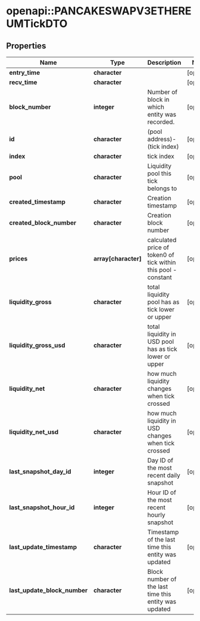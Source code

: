 # openapi::PANCAKESWAPV3ETHEREUMTickDTO



## Properties
Name | Type | Description | Notes
------------ | ------------- | ------------- | -------------
**entry_time** | **character** |  | [optional] 
**recv_time** | **character** |  | [optional] 
**block_number** | **integer** | Number of block in which entity was recorded. | [optional] 
**id** | **character** | (pool address)-(tick index) | [optional] 
**index** | **character** | tick index | [optional] 
**pool** | **character** | Liquidity pool this tick belongs to | [optional] 
**created_timestamp** | **character** | Creation timestamp | [optional] 
**created_block_number** | **character** | Creation block number | [optional] 
**prices** | **array[character]** | calculated price of token0 of tick within this pool - constant | [optional] 
**liquidity_gross** | **character** | total liquidity pool has as tick lower or upper | [optional] 
**liquidity_gross_usd** | **character** | total liquidity in USD pool has as tick lower or upper | [optional] 
**liquidity_net** | **character** | how much liquidity changes when tick crossed | [optional] 
**liquidity_net_usd** | **character** | how much liquidity in USD changes when tick crossed | [optional] 
**last_snapshot_day_id** | **integer** | Day ID of the most recent daily snapshot | [optional] 
**last_snapshot_hour_id** | **integer** | Hour ID of the most recent hourly snapshot | [optional] 
**last_update_timestamp** | **character** | Timestamp of the last time this entity was updated | [optional] 
**last_update_block_number** | **character** | Block number of the last time this entity was updated | [optional] 


